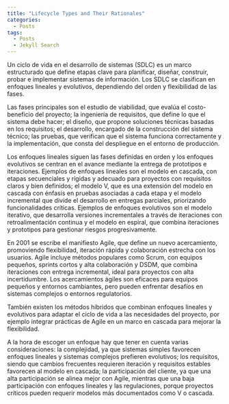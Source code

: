 ```yaml
---
title: "Lifecycle Types and Their Rationales"
categories:
  - Posts
tags:
  - Posts
  - Jekyll Search
---
```


Un ciclo de vida en el desarrollo de sistemas (SDLC) es un marco estructurado que define etapas clave para planificar, diseñar, construir, probar e implementar sistemas de información. Los SDLC se clasifican en enfoques lineales y evolutivos, dependiendo del orden y flexibilidad de las fases.

Las fases principales son el estudio de viabilidad, que evalúa el costo-beneficio del proyecto; la ingeniería de requisitos, que define lo que el sistema debe hacer; el diseño, que propone soluciones técnicas basadas en los requisitos; el desarrollo, encargado de la construcción del sistema técnico; las pruebas, que verifican que el sistema funciona correctamente y la implementación, que consta del despliegue en el entorno de producción.

Los enfoques lineales siguen las fases definidas en orden y los enfoques evolutivos se centran en el avance mediante la entrega de prototipos e iteraciones. Ejemplos de enfoques lineales son el modelo en cascada, con etapas secuenciales y rígidas y adecuado para proyectos con requisitos claros y bien definidos; el modelo V, que es una extensión del modelo en cascada con énfasis en pruebas asociadas a cada etapa y el modelo incremental que divide el desarrollo en entregas parciales, priorizando funcionalidades críticas. Ejemplos de enfoques evolutivos son el modelo iterativo, que desarrolla versiones incrementales a través de iteraciones con retroalimentación continua y el modelo en espiral, que combina iteraciones y prototipos para gestionar riesgos progresivamente.

En 2001 se escribe el manifiesto Agile, que define un nuevo acercamiento, promoviendo flexibilidad, iteración rápida y colaboración estrecha con los usuarios. Agile incluye métodos populares como Scrum, con equipos pequeños, sprints cortos y alta colaboración y DSDM, que combina iteraciones con entrega incremental, ideal para proyectos con alta incertidumbre. Los acercamientos ágiles son eficaces para equipos pequeños y entornos cambiantes, pero pueden enfrentar desafíos en sistemas complejos o entornos regulatorios.

También existen los métodos híbridos que combinan enfoques lineales y evolutivos para adaptar el ciclo de vida a las necesidades del proyecto, por ejemplo integrar prácticas de Agile en un marco en cascada para mejorar la flexibilidad.

A la hora de escoger un enfoque hay que tener en cuenta varias consideraciones: la complejidad, ya que sistemas simples favorecen enfoques lineales y sistemas complejos prefieren evolutivos; los requisitos, siendo que cambios frecuentes requieren iteración y requisitos estables favorecen al modelo en cascada; la participación del cliente, ya que una alta participación se alinea mejor con Agile, mientras que una baja participación con enfoques lineales y las regulaciones, porque proyectos críticos pueden requerir modelos más documentados como V o cascada.
